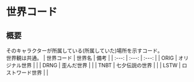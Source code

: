 # 世界コード

## 概要
そのキャラクターが所属している(所属していた)場所を示すコード。<br>
世界観は共通。
| 世界コード | 世界名 | 備考 |
| :---: | :---: | :---: |
| ORIG | オリジナル世界 | |
| DRNG | 歪んだ世界 | |
| TNBT | 七夕伝説の世界 | |
| LSTW | ロストワード世界 | |
